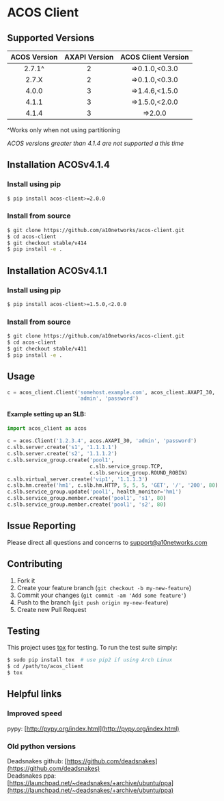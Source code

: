 # ACOS Client


## Supported Versions
| ACOS Version | AXAPI Version | ACOS Client Version |
|:------------:|:-------------:|:-------------------:|
| 2.7.1^       | 2             | =>0.1.0,<0.3.0      |
| 2.7.X        | 2             | =>0.1.0,<0.3.0      |
| 4.0.0        | 3             | =>1.4.6,<1.5.0      |
| 4.1.1        | 3             | =>1.5.0,<2.0.0      |
| 4.1.4        | 3             | =>2.0.0             |

^Works only when not using partitioning

_ACOS versions greater than 4.1.4 are not supported a this time_

## Installation ACOSv4.1.4

### Install using pip

```sh
$ pip install acos-client>=2.0.0
```

### Install from source

```sh
$ git clone https://github.com/a10networks/acos-client.git
$ cd acos-client
$ git checkout stable/v414 
$ pip install -e . 
```

## Installation ACOSv4.1.1

### Install using pip

```sh
$ pip install acos-client>=1.5.0,<2.0.0
```

### Install from source

```sh
$ git clone https://github.com/a10networks/acos-client.git
$ cd acos-client
$ git checkout stable/v411
$ pip install -e .
```

## Usage

```python
c = acos_client.Client('somehost.example.com', acos_client.AXAPI_30,
                       'admin', 'password')
```

#### Example setting up an SLB:

```python
import acos_client as acos

c = acos.Client('1.2.3.4', acos.AXAPI_30, 'admin', 'password')
c.slb.server.create('s1', '1.1.1.1')
c.slb.server.create('s2', '1.1.1.2')
c.slb.service_group.create('pool1',
                           c.slb.service_group.TCP,
                           c.slb.service_group.ROUND_ROBIN)
c.slb.virtual_server.create('vip1', '1.1.1.3')
c.slb.hm.create('hm1', c.slb.hm.HTTP, 5, 5, 5, 'GET', '/', '200', 80)
c.slb.service_group.update('pool1', health_monitor='hm1')
c.slb.service_group.member.create('pool1', 's1', 80)
c.slb.service_group.member.create('pool1', 's2', 80)
```

## Issue Reporting
Please direct all questions and concerns to support@a10networks.com

## Contributing

1. Fork it
2. Create your feature branch (`git checkout -b my-new-feature`)
3. Commit your changes (`git commit -am 'Add some feature'`)
4. Push to the branch (`git push origin my-new-feature`)
5. Create new Pull Request

## Testing

This project uses [tox](https://pypi.python.org/pypi/tox) for testing. To run
the test suite simply:

```sh
$ sudo pip install tox  # use pip2 if using Arch Linux
$ cd /path/to/acos_client
$ tox
```

## Helpful links

### Improved speed
pypy: [http://pypy.org/index.html](http://pypy.org/index.html)

### Old python versions
Deadsnakes github: [https://github.com/deadsnakes](https://github.com/deadsnakes)  
Deadsnakes ppa: [https://launchpad.net/~deadsnakes/+archive/ubuntu/ppa](https://launchpad.net/~deadsnakes/+archive/ubuntu/ppa)
